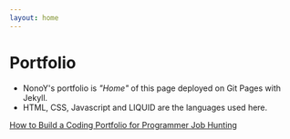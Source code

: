 ```yaml
---
layout: home
---
```


# Portfolio

- NonoY's portfolio is *"Home"* of this page deployed on Git Pages with Jekyll.
- HTML, CSS, Javascript and LIQUID are the languages used here. 

[How to Build a Coding Portfolio for Programmer Job Hunting](https://gamedevacademy.org/how-to-build-a-coding-portfolio/)
